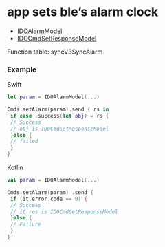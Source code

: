 # app sets ble’s alarm clock
* [IDOAlarmModel](../model/IDOAlarmItem.md)
* [IDOCmdSetResponseModel](../model/IDOCmdSetResponseModel.md)

Function table: syncV3SyncAlarm

### Example


 Swift
```swift
let param = IDOAlarmModel(...)

Cmds.setAlarm(param).send { rs in
 if case .success(let obj) = rs {
 // Success
 // obj is IDOCmdSetResponseModel
 }else {
 // failed
 }
}
```

Kotlin
```kotlin
val param = IDOAlarmModel(...)

Cmds.setAlarm(param) .send {
 if (it.error.code == 0) {
 // Success
 // it.res is IDOCmdSetResponseModel
 }else {
 // Failure
 }
}
```
